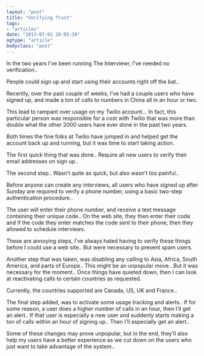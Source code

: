 ```yaml
---
layout: "post"
title: "Verifying Trust"
tags: 
- "articles"
date: "2013-07-02 20:05:30"
ogtype: "article"
bodyclass: "post"
---
```


In the two years I’ve been running The Interviewr, I’ve needed no verification..

People could sign up and start using their accounts right off the bat..

Recently, over the past couple of weeks, I’ve had a couple users who have signed up, and made a ton of calls to numbers in China all in an hour or two.

This lead to rampant over usage on my Twilio account… In fact, this particular person was responsible for a cost with Twilio that was more than double what the other 2000 users have ever done in the past two years.

Both times the fine folks at Twilio have jumped in and helped get the account back up and running, but it was time to start taking action.

The first quick thing that was done.. Require all new users to verify their email addresses on sign up..

The second step.. Wasn’t quite as quick, but also wasn’t too painful..

Before anyone can create any interviews, all users who have signed up after Sunday are required to verify a phone number, using a basic two-step authentication procedure..

The user will enter their phone number, and receive a text message containing their unique code.. On the web site, they then enter their code and if the code they enter matches the code sent to their phone, then they allowed to schedule interviews.

These are annoying steps, I’ve always hated having to verify these things before I could use a web site.. But were necessary to prevent spam users.

Another step that was taken, was disabling any calling to Asia, Africa, South America, and parts of Europe.. This might be an unpopular move.. But it was necessary for the moment.. Once things have quieted down, then I can look at reactivating calls to certain countries as requested.

Currently, the countries supported are Canada, US, UK and France..

The final step added, was to activate some usage tracking and alerts.. If for some reason, a user does a higher number of calls in an hour, then I’ll get an alert.. If that user is especially a new user and suddenly starts making a ton of calls within an hour of signing up.. Then I’ll especially get an alert..

Some of these changes may prove unpopular, but in the end, they’ll also help my users have a better experience as we cut down on the users who just want to take advantage of the system..